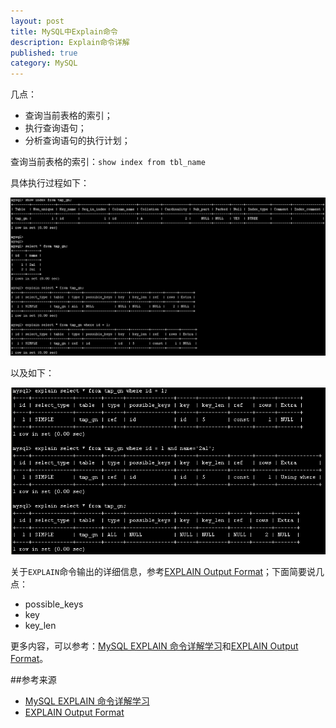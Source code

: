 ```yaml
---
layout: post
title: MySQL中Explain命令
description: Explain命令详解
published: true
category: MySQL
---
```


几点：

* 查询当前表格的索引；
* 执行查询语句；
* 分析查询语句的执行计划；




查询当前表格的索引：`show index from tbl_name`


具体执行过程如下：

![](/images/mysql-explain-cmd/explain-cmd.png)

以及如下：

![](/images/mysql-explain-cmd/explain-details.png)


关于`EXPLAIN`命令输出的详细信息，参考[EXPLAIN Output Format]；下面简要说几点：

* possible_keys
* key
* key_len




更多内容，可以参考：[MySQL EXPLAIN 命令详解学习]和[EXPLAIN Output Format]。





















##参考来源

* [MySQL EXPLAIN 命令详解学习]
* [EXPLAIN Output Format]








[NingG]:    http://ningg.github.com  "NingG"



[EXPLAIN Output Format]:			http://dev.mysql.com/doc/refman/5.6/en/explain-output.html
[MySQL EXPLAIN 命令详解学习]:		http://blog.csdn.net/woshiqjs/article/details/24135495




